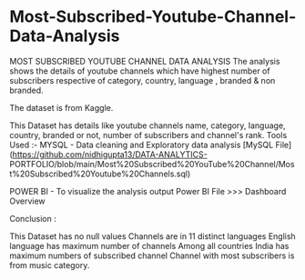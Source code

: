 # Most-Subscribed-Youtube-Channel-Data-Analysis
MOST SUBSCRIBED YOUTUBE CHANNEL DATA ANALYSIS
The analysis shows the details of youtube channels which have highest number of subscribers respective of category, country, language , branded & non branded.

The dataset is from Kaggle.

This Dataset has details like youtube channels name, category, language, country, branded or not, number of subscribers and channel's rank.
Tools Used :-
MYSQL - Data cleaning and Exploratory data analysis [MySQL File](https://github.com/nidhigupta13/DATA-ANALYTICS- PORTFOLIO/blob/main/Most%20Subscribed%20YouTube%20Channel/Most%20Subscribed%20Youtube%20Channels.sql)

POWER BI - To visualize the analysis output Power BI File >>> Dashboard Overview

Conclusion :

This Dataset has no null values
Channels are in 11 distinct languages
English language has maximum number of channels
Among all countries India has maximum numbers of subscribed channel
Channel with most subscribers is from music category.
